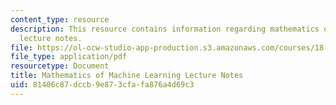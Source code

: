 ```yaml
---
content_type: resource
description: This resource contains information regarding mathematics of machine learning
  lecture notes.
file: https://ol-ocw-studio-app-production.s3.amazonaws.com/courses/18-657-mathematics-of-machine-learning-fall-2015/81406c87dccb9e873cfafa876a4d69c3_MIT18_657F15_LecNote.pdf
file_type: application/pdf
resourcetype: Document
title: Mathematics of Machine Learning Lecture Notes
uid: 81406c87-dccb-9e87-3cfa-fa876a4d69c3
---
```


